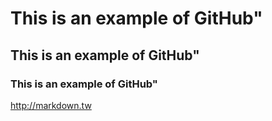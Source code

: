 # This is an example of GitHub"
## This is an example of GitHub"
### This is an example of GitHub"
<http://markdown.tw>
